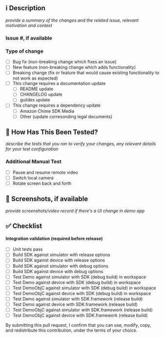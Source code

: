 ## ℹ️ Description
*provide a summary of the changes and the related issue, relevant motivation and context*

### Issue #, if available

### Type of change
- [ ] Bug fix (non-breaking change which fixes an issue)
- [ ] New feature (non-breaking change which adds functionality)
- [ ] Breaking change (fix or feature that would cause existing functionality to not work as expected)
- [ ] This change requires a documentation update
  - [ ] README update
  - [ ] CHANGELOG update
  - [ ] guildes update
- [ ] This change requires a dependency update
  - [ ] Amazon Chime SDK Media
  - [ ] Other (update corresonding legal documents)

## 🧪 How Has This Been Tested?
*describe the tests that you ran to verify your changes, any relevant details for your test configuration*

### Additional Manual Test
- [ ] Pause and resume remote video
- [ ] Switch local camera
- [ ] Rotate screen back and forth

## 📱 Screenshots, if available
*provide screenshots/video record if there's a UI change in demo app*

## ✅ Checklist
#### Integration validation (required before release)

- [ ] Unit tests pass
- [ ] Build SDK against simulator with release options
- [ ] Build SDK against device with release options
- [ ] Build SDK against simulator with debug options
- [ ] Build SDK against device with debug options
- [ ] Test Demo against simulator with SDK (debug build) in workspace
- [ ] Test Demo against device with SDK (debug build) in workspace
- [ ] Test DemoObjC against simulator with SDK (debug build) in workspace
- [ ] Test DemoObjC against device with SDK (debug build) in workspace
- [ ] Test Demo against simulator with SDK.framework (release build)
- [ ] Test Demo against device with SDK.framework (release build)
- [ ] Test DemoObjC against simulator with SDK.framework (release build)
- [ ] Test DemoObjC against device with SDK.framework (release build)

By submitting this pull request, I confirm that you can use, modify, copy, and redistribute this contribution, under the terms of your choice.